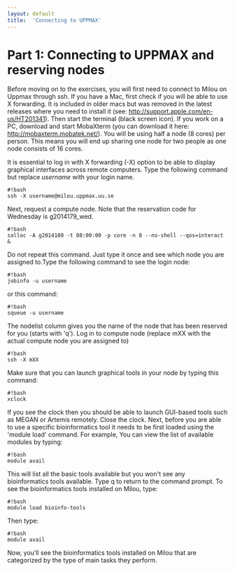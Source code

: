 ```yaml
---
layout: default
title:  'Connecting to UPPMAX'
---
```


# Part 1: Connecting to UPPMAX and reserving nodes

Before moving on to the exercises, you will first need to connect to Milou on Uppmax through ssh. 
If you have a Mac, first check if you will be able to use X forwarding. It is included in older macs but was removed in the latest releases where you need to install it (see: http://support.apple.com/en-us/HT201341). 
Then start the terminal (black screen icon). If you work on a PC, download and start MobaXterm (you can download it here: http://mobaxterm.mobatek.net/). 
You will be using half a node (8 cores) per person. This means you will end up sharing one node for two people as one node consists of 16 cores.

It is essential to log in with X forwarding (-X) option to be able to display graphical interfaces across remote computers.
Type the following command but replace *username* with your login name.
```
#!bash
ssh -X username@milou.uppmax.uu.se
```

Next, request a compute node. Note that the reservation code for Wednesday is g2014179_wed.
```
#!bash
salloc -A g2014180 -t 08:00:00 -p core -n 8 --no-shell --qos=interact &
```

Do not repeat this command. Just type it once and see which node you are assigned to.Type the following command to see the login node:
```
#!bash
jobinfo -u username
```
or this command:
```
#!bash
squeue -u username
```

The nodelist column gives you the name of the node that has been reserved for you (starts with 'q'). Log in to compute node (replace mXX with the actual compute node you are assigned to)
```
#!bash
ssh -X mXX
```
Make sure that you can launch graphical tools in your node by typing this command:
```
#!bash
xclock
```

If you see the clock then you should be able to launch GUI-based tools such as MEGAN or Artemis remotely. Close the clock.
Next, before you are able to use a specific bioinformatics tool it needs to be first loaded using the 'module load' command. 
For example, You can view the list of available modules by typing:
```
#!bash
module avail
```
This will list all the basic tools available but you won't see any bioinformatics tools available. Type q to return to the command prompt. To see the bioinformatics tools installed on Milou, type:
```
#!bash
module load bioinfo-tools
```
Then type:
```
#!bash
module avail
```

Now, you’ll see the bioinformatics tools installed on Milou that are categorized by the type of main tasks they perform.